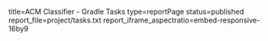 title=ACM Classifier - Gradle Tasks
type=reportPage
status=published
report_file=project/tasks.txt
report_iframe_aspectratio=embed-responsive-16by9
~~~~~~


